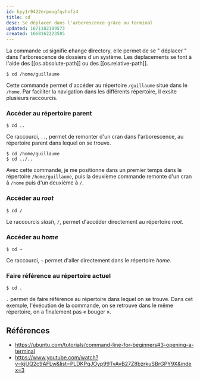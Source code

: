 ```yaml
---
id: kyy1r9422nrpwugfqvhvfz4
title: cd
desc: Se déplacer dans l'arborescence grâce au terminal
updated: 1671102109573
created: 1668162223585
---
```


La commande `cd` signifie **c**hange **d**irectory, elle permet de se " déplacer " dans l'arborescence de dossiers d'un système. Les déplacements se font à l'aide des [[os.absolute-path]] ou des [[os.relative-path]].

```shell
$ cd /home/guillaume
```

Cette commande permet d'accéder au répertoire `/guillaume` situé dans le `/home`. Par faciliter la navigation dans les différents répertoire, il exsite plusieurs raccourcis.

### Accéder au répertoire parent

```shell
$ cd ..
```

Ce raccourci, `..`, permet de remonter d'un cran dans l'arborescence, au répertoire parent dans lequel on se trouve.

```shell
$ cd /home/guillaume
$ cd ../..
```

Avec cette commande, je me positionne dans un premier temps dans le répertoire `/home/guillaume`, puis la deuxième commande remonte d'un cran à `/home` puis d'un deuxième à `/`.

### Accéder au *root*

```shell
$ cd /
```

Le raccourcis *slash*, `/`, permet d'accéder directement au répertoire *root*.

### Accéder au *home*

```shell
$ cd ~
```

Ce raccourci, `~` permet d'aller directement dans le répertoire *home*.

### Faire référence au répertoire actuel

```shell
$ cd .
```

`.` permet de faire référence au répertoire dans lequel on se trouve. Dans cet exemple, l'éxécution de la commande, on se retrouve dans le même répertoire, on a finalement pas « bouger ».

## Références

- https://ubuntu.com/tutorials/command-line-for-beginners#3-opening-a-terminal
- https://www.youtube.com/watch?v=kjUQ2c9AFLw&list=PLDKPqJOyp99TvAvB27Z8bzrkuSBrGPY9X&index=3